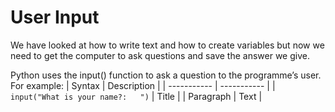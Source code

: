 # User Input
We have looked at how to write text and how to create variables but now we need to get the computer to ask questions and save the answer we give.

Python uses the input() function to ask a question to the programme’s user. 
For example:
| Syntax | Description |
| ----------- | ----------- |
| `input("What is your name?:   ")` | Title |
| Paragraph | Text |
